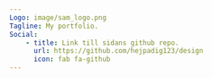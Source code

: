 ```yaml
---
Logo: image/sam_logo.png
Tagline: My portfolio.
Social:
    - title: Link till sidans github repo.
      url: https://github.com/hejpadig123/design
      icon: fab fa-github
---
```

